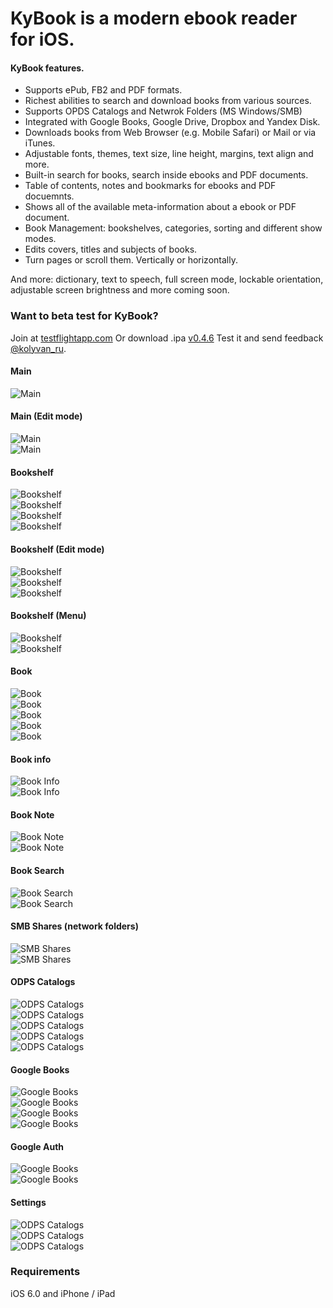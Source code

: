 KyBook is a modern ebook reader for iOS.
===========================================

#### KyBook features.

- Supports ePub, FB2 and PDF formats.
- Richest abilities to search and download books from various sources.
- Supports OPDS Catalogs and Netwrok Folders (MS Windows/SMB)
- Integrated with Google Books, Google Drive, Dropbox and Yandex Disk.
- Downloads books from Web Browser (e.g.  Mobile Safari) or Mail or via iTunes.
- Adjustable fonts, themes, text size, line height, margins, text align and more.
- Built-in search for books, search inside ebooks and PDF documents.
- Table of contents, notes and bookmarks for ebooks and PDF docuemnts.
- Shows all of the available meta-information about a ebook or PDF document.
- Book Management: bookshelves, categories, sorting and different show modes.
- Edits covers, titles and subjects of books.
- Turn pages or scroll them. Vertically or horizontally.    

And more: dictionary, text to speech, full screen mode, lockable orientation, adjustable screen brightness and more coming soon. 

### Want to beta test for KyBook? 
Join at [testflightapp.com](http://tflig.ht/18dbZRF)
Or download .ipa [v0.4.6](https://dl.dropboxusercontent.com/u/80472203/kybook.ipa)
Test it and send feedback [@kolyvan_ru](http://twitter.com/kolyvan_ru).


#### Main
![Main](https://raw.github.com/kolyvan/kybook/master/screenshots/main.png)

#### Main (Edit mode)
![Main](https://raw.github.com/kolyvan/kybook/master/screenshots/menu_edit.png)    
![Main](https://raw.github.com/kolyvan/kybook/master/screenshots/menu_clouds.png)

#### Bookshelf
![Bookshelf](https://raw.github.com/kolyvan/kybook/master/screenshots/bookshelf_covers.png)    
![Bookshelf](https://raw.github.com/kolyvan/kybook/master/screenshots/bookshelf_spines.png)    
![Bookshelf](https://raw.github.com/kolyvan/kybook/master/screenshots/bookshelf_cards.png)    
![Bookshelf](https://raw.github.com/kolyvan/kybook/master/screenshots/bookshelf_stacks.png)

#### Bookshelf (Edit mode)
![Bookshelf](https://raw.github.com/kolyvan/kybook/master/screenshots/bookshelf_edit.png)    
![Bookshelf](https://raw.github.com/kolyvan/kybook/master/screenshots/bookshelf_editbook.png)    
![Bookshelf](https://raw.github.com/kolyvan/kybook/master/screenshots/move_books.png)

#### Bookshelf (Menu)
![Bookshelf](https://raw.github.com/kolyvan/kybook/master/screenshots/bookshelf_sortmode.png)    
![Bookshelf](https://raw.github.com/kolyvan/kybook/master/screenshots/bookshelf_showmode.png)

#### Book
![Book](https://raw.github.com/kolyvan/kybook/master/screenshots/book.png)    
![Book](https://raw.github.com/kolyvan/kybook/master/screenshots/book_font_dark.png)    
![Book](https://raw.github.com/kolyvan/kybook/master/screenshots/book_theme_sand_ru.png)    
![Book](https://raw.github.com/kolyvan/kybook/master/screenshots/book_tts.png)    
![Book](https://raw.github.com/kolyvan/kybook/master/screenshots/book_font_dark_ru.png)

#### Book info
![Book Info](https://raw.github.com/kolyvan/kybook/master/screenshots/book_content.png)    
![Book Info](https://raw.github.com/kolyvan/kybook/master/screenshots/book_info.png)

#### Book Note
![Book Note](https://raw.github.com/kolyvan/kybook/master/screenshots/book_note.png)    
![Book Note](https://raw.github.com/kolyvan/kybook/master/screenshots/book_notes.png)

#### Book Search
![Book Search](https://raw.github.com/kolyvan/kybook/master/screenshots/book_search.png)    
![Book Search](https://raw.github.com/kolyvan/kybook/master/screenshots/book_search_found.png)

#### SMB Shares (network folders)
![SMB Shares](https://raw.github.com/kolyvan/kybook/master/screenshots/smb_addshare.png)    
![SMB Shares](https://raw.github.com/kolyvan/kybook/master/screenshots/smb_share.png)

#### ODPS Catalogs
![ODPS Catalogs](https://raw.github.com/kolyvan/kybook/master/screenshots/opdscatalog1.png)    
![ODPS Catalogs](https://raw.github.com/kolyvan/kybook/master/screenshots/opdscatalog1_ru.png)    
![ODPS Catalogs](https://raw.github.com/kolyvan/kybook/master/screenshots/opdscatalog2.png)    
![ODPS Catalogs](https://raw.github.com/kolyvan/kybook/master/screenshots/opdscatalog3.png)    
![ODPS Catalogs](https://raw.github.com/kolyvan/kybook/master/screenshots/opdscatalog2_ru.png)

#### Google Books
![Google Books](https://raw.github.com/kolyvan/kybook/master/screenshots/google_books.png)    
![Google Books](https://raw.github.com/kolyvan/kybook/master/screenshots/google_books_volume.png)    
![Google Books](https://raw.github.com/kolyvan/kybook/master/screenshots/google_books_read.png)    
![Google Books](https://raw.github.com/kolyvan/kybook/master/screenshots/google_books_download.png)

#### Google Auth
![Google Books](https://raw.github.com/kolyvan/kybook/master/screenshots/google_auth.png)    
![Google Books](https://raw.github.com/kolyvan/kybook/master/screenshots/google_auth_complete.png)


#### Settings
![ODPS Catalogs](https://raw.github.com/kolyvan/kybook/master/screenshots/settings1.png)    
![ODPS Catalogs](https://raw.github.com/kolyvan/kybook/master/screenshots/settings2.png)    
![ODPS Catalogs](https://raw.github.com/kolyvan/kybook/master/screenshots/settings3.png)


### Requirements
iOS 6.0 and iPhone / iPad
